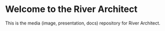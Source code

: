 Welcome to the River Architect
==============================

This is the media (image, presentation, docs) repository for River Architect.
